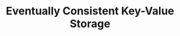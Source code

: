 ---
layout: project
title: Eventually Consistent Key-Value Storage
category: backend-development
description: |
  A distributed key-value storage system implementing eventual consistency with features:
  - Distributed node communication
  - Conflict resolution strategies
  - Vector clocks for version tracking
  - Gossip protocol for state propagation
  - Failure handling and recovery
Technologies used: Java, Distributed Systems, Network Programming, Concurrency
tags: [Distributed Systems, Key-Value Storage, Eventual Consistency, Java, Concurrency, Network Programming]
github: https://github.com/anirtek/Eventually-Consistent-KV-Storage
image: /static/img/projects/eventually-consistent-kv.png
--- 